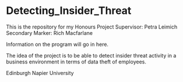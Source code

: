 # Detecting_Insider_Threat
This is the repository for my Honours Project
Supervisor: Petra Leimich 
Secondary Marker: Rich Macfarlane

Information on the program will go in here. 

The idea of the project is to be able to detect insider threat activity in a business environment in terms of data theft of employees. 

Edinburgh Napier University
